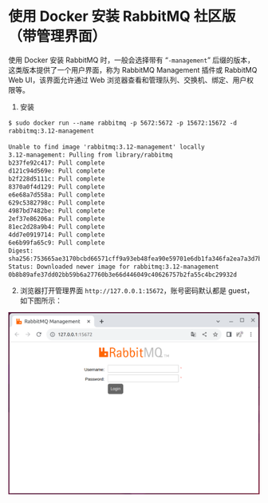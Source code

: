 # 使用 Docker 安装 RabbitMQ 社区版（带管理界面）

使用 Docker 安装 RabbitMQ 时，一般会选择带有 “`-management`” 后缀的版本，这类版本提供了一个用户界面，称为 RabbitMQ Management 插件或 RabbitMQ Web UI，该界面允许通过 Web 浏览器查看和管理队列、交换机、绑定、用户权限等。

1. 安装

```shell
$ sudo docker run --name rabbitmq -p 5672:5672 -p 15672:15672 -d rabbitmq:3.12-management

Unable to find image 'rabbitmq:3.12-management' locally
3.12-management: Pulling from library/rabbitmq
b237fe92c417: Pull complete 
d121c94d569e: Pull complete 
b2f228d5111c: Pull complete 
8370a0f4d129: Pull complete 
e6e68a7d558a: Pull complete 
629c5382798c: Pull complete 
4987bd7482be: Pull complete 
2ef37e86206a: Pull complete 
81ec2d28a9b4: Pull complete 
4dd7e0919714: Pull complete 
6e6b99fa65c9: Pull complete 
Digest: sha256:753665ae3170bcbd66571cff9a93eb48fea90e59701e6db1fa346fa2ea7a3d7b
Status: Downloaded newer image for rabbitmq:3.12-management
0b8b89afe37dd02bb59b6a27760b3e66d446049c40626757b2fa55c4bc29932d
```

2. 浏览器打开管理界面 `http://127.0.0.1:15672`，账号密码默认都是 guest，如下图所示：

<img alt="rabbitmq.png" src="rabbitmq.png" width="600"/>
